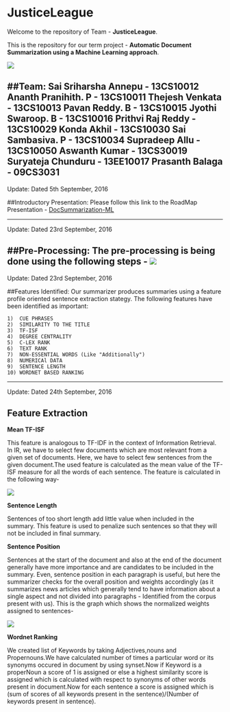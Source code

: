 # JusticeLeague
Welcome to the repository of Team - **JusticeLeague**.

This is the repository for our term project - **Automatic Document Summarization using a Machine Learning approach**.

![](http://media.comicbook.com/2016/07/justice-league-logo-191887.jpg)

##Team:
    Sai Sriharsha Annepu  -  13CS10012
    Ananth Pranihith. P   -  13CS10011
    Thejesh Venkata       -  13CS10013
    Pavan Reddy. B        -  13CS10015
    Jyothi Swaroop. B     -  13CS10016
    Prithvi Raj Reddy     -  13CS10029
    Konda Akhil           -  13CS10030
    Sai Sambasiva. P      -  13CS10034
    Supradeep Allu        -  13CS10050
    Aswanth Kumar         -  13CS30019
    Suryateja Chunduru    -  13EE10017
    Prasanth Balaga       -  09CS3031    
---------------------------------------------------------------------------------------------
Update: Dated 5th September, 2016

##Introductory Presentation:
 Please follow this link to the RoadMap Presentation - [DocSummarization-ML](https://github.com/cs60050/ML-JusticeLeague/blob/master/DocSummarization-ML.pdf)
 
---------------------------------------------------------------------------------------------
Update: Dated 23rd September, 2016

##Pre-Processing:
 The pre-processing is being done using the following steps -
 ![](./Pics/Pre-Processing.png)
---------------------------------------------------------------------------------------------
Update: Dated 23rd September, 2016

##Features Identified:
 Our summarizer produces summaries using a feature profile oriented sentence extraction stategy. The following features have been identified as important:
 
    1)  CUE PHRASES
    2)  SIMILARITY TO THE TITLE
    3)  TF-ISF
    4)  DEGREE CENTRALITY
    5)  C-LEX RANK
    6)  TEXT RANK
    7)  NON-ESSENTIAL WORDS (Like "Additionally")
    8)  NUMERICAl DATA
    9)  SENTENCE LENGTH
    10) WORDNET BASED RANKING

----------------------------------------------------------------------------------------------
Update: Dated 24th September, 2016

## Feature Extraction
  **Mean TF-ISF** 
  
  This feature is analogous to TF-IDF in the context of Information Retrieval. In IR, we have to select few documents which are most relevant from a given set of documents. Here, we have to select few sentences from the given document.The used feature is calculated as the mean value of the TF-ISF measure for all the words of each sentence. The feature is calculated in the following way-
  
  ![](./Pics/TF-ISF.png)  
  
  **Sentence Length** 
  
  Sentences of too short length add little value when included in the summary. This feature is used to penalize such sentences so that they will not be included in final summary.

  **Sentence Position** 
  
  Sentences at the start of the document and also at the end of the document generally have more importance and are candidates to be included in the summary. Even, sentence position in each paragraph is useful, but here the summarizer checks for the overall position and weights accordingly (as it summarizes news articles which generally tend to have information about a single aspect and not divided into paragraphs - Identified from the corpus present with us). This is the graph which shows the normalized weights assigned to sentences-
  
  ![](./Pics/SentencePosition.png)

 **Wordnet Ranking**

   We created list of Keywords by taking Adjectives,nouns and Propernouns.We have calculated number of times a particular word or its synonyms occured in document by using synset.Now if Keyword is a properNoun a score of 1 is assigned or else a highest similarity score is assigned which is calculated with respect to synonyms of other words present in document.Now for each sentence a score is assigned which is (sum of scores of all keywords present in the sentence)/(Number of keywords present in sentence).

